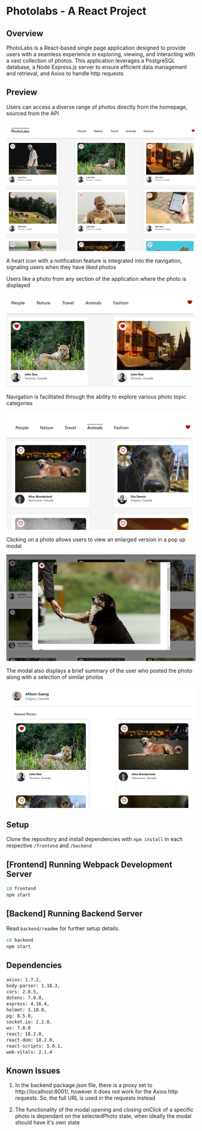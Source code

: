 # Photolabs - A React Project

## Overview
PhotoLabs is a React-based single page application designed to provide users with a seamless experience in exploring, viewing, and interacting with a vast collection of photos. This application leverages a PostgreSQL database, a Node Express.js server to ensure efficient data management and retrieval, and Axios to handle http requests

## Preview
Users can access a diverse range of photos directly from the homepage, sourced from the API

![Preview for app homepage](previews_for_readme/Homepage.png)

A heart icon with a notification feature is integrated into the navigation, signaling users when they have liked photos

Users like a photo from any section of the application where the photo is displayed

![Preview for like notification in nav bar](previews_for_readme/LikeNotification.png)

Navigation is facilitated through the ability to explore various photo topic categories

![Preview for picking a photo topic](previews_for_readme/PickATopic.png)

Clicking on a photo allows users to view an enlarged version in a pop up modal

![Preview for displaying a selected photo](previews_for_readme/DisplayAPhoto.png)

The modal also displays a brief summary of the user who posted the photo along with a selection of similar photos

![Preview for displaying author and related photos on selected photo](previews_for_readme/AuthorAndRelated.png)

## Setup

Clone the repository and install dependencies with `npm install` in each respective `/frontend` and `/backend`

## [Frontend] Running Webpack Development Server

```sh
cd frontend
npm start
```

## [Backend] Running Backend Server

Read `backend/readme` for further setup details.

```sh
cd backend
npm start
```
## Dependencies 
    axios: 1.7.2,
    body-parser: 1.18.3,
    cors: 2.8.5,
    dotenv: 7.0.0,
    express: 4.16.4,
    helmet: 3.18.0,
    pg: 8.5.0,
    socket.io: 2.2.0,
    ws: 7.0.0
    react: 18.2.0,
    react-dom: 18.2.0,
    react-scripts: 5.0.1,
    web-vitals: 2.1.4

## Known Issues
1) In the backend package.json file, there is a proxy set to http://localhost:8001/, however it does not work for the Axios http requests. So, the full URL is used in the requests instead

2) The functionality of the modal opening and closing onClick of a specific photo is dependant on the selectedPhoto state, when ideally the modal should have it's own state 
